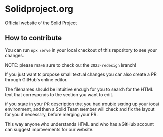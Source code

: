 # Solidproject.org

Official website of the Solid Project

## How to contribute

You can run `npx serve` in your local checkout of this repository to see your changes.

NOTE: please make sure to check out the `2023-redesign` branch!

If you just want to propose small textual changes you can also create a PR through GitHub's
online editor.

The filenames should be intuitive enough for you to search for the HTML text that corresponds to the section
you want to edit.

If you state in your PR description that you had trouble setting up your local environment,
and then a Solid Team member will check and fix the layout for you if necessary, before merging your PR.

This way anyone who understands HTML and who has a GitHub account can suggest improvements for our website.

